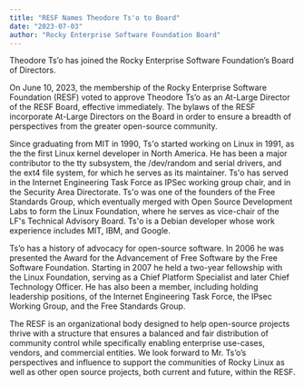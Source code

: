 ```yaml
---
title: "RESF Names Theodore Ts'o to Board"
date: "2023-07-03"
author: "Rocky Enterprise Software Foundation Board"
---
```


Theodore Ts’o has joined the Rocky Enterprise Software Foundation’s Board of Directors.

On June 10, 2023, the membership of the Rocky Enterprise Software Foundation (RESF) voted to approve Theodore Ts’o as an At-Large Director of the RESF Board, effective immediately. The bylaws of the RESF incorporate At-Large Directors on the Board in order to ensure a breadth of perspectives from the greater open-source community.

Since graduating from MIT in 1990, Ts'o started working on Linux in 1991, as the the first Linux kernel developer in North America. He has been a major contributor to the tty subsystem, the /dev/random and serial drivers, and the ext4 file system, for which he serves as its maintainer. Ts'o has served in the Internet Engineering Task Force as IPSec working group chair, and in the Security Area Directorate. Ts'o was one of the founders of the Free Standards Group, which eventually merged with Open Source Development Labs to form the Linux Foundation, where he serves as vice-chair of the LF's Technical Advisory Board. Ts'o is a Debian developer whose work experience includes MIT, IBM, and Google.

Ts’o has a history of advocacy for open-source software. In 2006 he was presented the Award for the Advancement of Free Software by the Free Software Foundation. Starting in 2007 he held a two-year fellowship with the Linux Foundation, serving as a Chief Platform Specialist and later Chief Technology Officer. He has also been a member, including holding leadership positions, of the Internet Engineering Task Force, the IPsec Working Group, and the Free Standards Group.

The RESF is an organizational body designed to help open-source projects thrive with a structure that ensures a balanced and fair distribution of community control while specifically enabling enterprise use-cases, vendors, and commercial entities. We look forward to Mr. Ts’o’s perspectives and influence to support the communities of Rocky Linux as well as other open source projects, both current and future, within the RESF.
